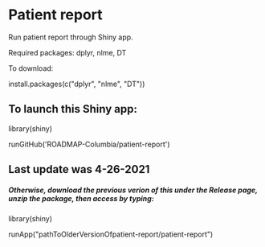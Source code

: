 # Patient report


Run patient report through Shiny app. 

Required packages: dplyr, nlme, DT

To download:

install.packages(c("dplyr", "nlme", "DT"))


## To launch this Shiny app:

library(shiny)

runGitHub('ROADMAP-Columbia/patient-report')

## Last update was 4-26-2021
##### Otherwise, download the previous verion of this under the Release page, unzip the package, then access by typing:

library(shiny)

runApp("pathToOlderVersionOfpatient-report/patient-report")

